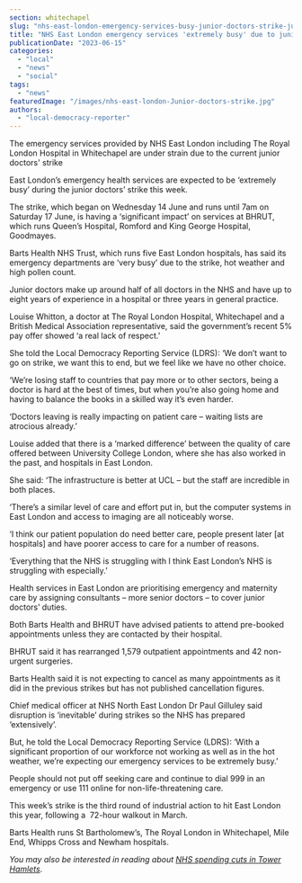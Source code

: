 ```yaml
---
section: whitechapel
slug: "nhs-east-london-emergency-services-busy-junior-doctors-strike-june-2023"
title: "NHS East London emergency services 'extremely busy' due to junior doctors' strike"
publicationDate: "2023-06-15"
categories: 
  - "local"
  - "news"
  - "social"
tags: 
  - "news"
featuredImage: "/images/nhs-east-london-Junior-doctors-strike.jpg"
authors: 
  - "local-democracy-reporter"
---
```


The emergency services provided by NHS East London including The Royal London Hospital in Whitechapel are under strain due to the current junior doctors' strike

East London’s emergency health services are expected to be ‘extremely busy’ during the junior doctors’ strike this week.

The strike, which began on Wednesday 14 June and runs until 7am on Saturday 17 June, is having a ‘significant impact’ on services at BHRUT, which runs Queen’s Hospital, Romford and King George Hospital, Goodmayes.

Barts Health NHS Trust, which runs five East London hospitals, has said its emergency departments are ‘very busy’ due to the strike, hot weather and high pollen count.

Junior doctors make up around half of all doctors in the NHS and have up to eight years of experience in a hospital or three years in general practice.

Louise Whitton, a doctor at The Royal London Hospital, Whitechapel and a British Medical Association representative, said the government’s recent 5% pay offer showed ‘a real lack of respect.’

She told the Local Democracy Reporting Service (LDRS): ‘We don’t want to go on strike, we want this to end, but we feel like we have no other choice.

‘We’re losing staff to countries that pay more or to other sectors, being a doctor is hard at the best of times, but when you’re also going home and having to balance the books in a skilled way it’s even harder.

‘Doctors leaving is really impacting on patient care – waiting lists are atrocious already.’

Louise added that there is a ‘marked difference’ between the quality of care offered between University College London, where she has also worked in the past, and hospitals in East London.

She said: ‘The infrastructure is better at UCL – but the staff are incredible in both places.

‘There’s a similar level of care and effort put in, but the computer systems in East London and access to imaging are all noticeably worse.

‘I think our patient population do need better care, people present later \[at hospitals\] and have poorer access to care for a number of reasons.

‘Everything that the NHS is struggling with I think East London’s NHS is struggling with especially.’

Health services in East London are prioritising emergency and maternity care by assigning consultants – more senior doctors – to cover junior doctors’ duties.

Both Barts Health and BHRUT have advised patients to attend pre-booked appointments unless they are contacted by their hospital.

BHRUT said it has rearranged 1,579 outpatient appointments and 42 non-urgent surgeries.

Barts Health said it is not expecting to cancel as many appointments as it did in the previous strikes but has not published cancellation figures.

Chief medical officer at NHS North East London Dr Paul Gilluley said disruption is ‘inevitable’ during strikes so the NHS has prepared ‘extensively’.

But, he told the Local Democracy Reporting Service (LDRS): ‘With a significant proportion of our workforce not working as well as in the hot weather, we’re expecting our emergency services to be extremely busy.’

People should not put off seeking care and continue to dial 999 in an emergency or use 111 online for non-life-threatening care.

This week’s strike is the third round of industrial action to hit East London this year, following a  72-hour walkout in March.

Barts Health runs St Bartholomew’s, The Royal London in Whitechapel, Mile End, Whipps Cross and Newham hospitals.

_You may also be interested in reading about [NHS spending cuts in Tower Hamlets](https://whitechapellondon.co.uk/nhs-tower-hamlets-spending-cuts/)_.
